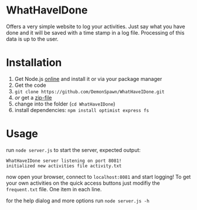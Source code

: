# WhatHaveIDone

Offers a very simple website to log your activities.
Just say what you have done and it will be saved with a time stamp in a log file.
Processing of this data is up to the user.

# Installation
1. Get Node.js [online](https://nodejs.org/en/download/) and install it or via your package manager
2. Get the code
  1. `git clone https://github.com/DemonSpawn/WhatHaveIDone.git`
  2. _or_ get a [zip-file](https://github.com/DemonSpawn/WhatHaveIDone/archive/master.zip)
4. change into the folder (`cd WhatHaveIDone`)
5. install dependencies: `npm install optimist express fs`

# Usage
run `node server.js` to start the server, expected output:  
```
WhatHaveIDone server listening on port 8081!  
initialized new activities file activity.txt
```
now open your browser, connect to `localhost:8081` and start logging! To get your own activities on the quick access buttons just modifiy the `frequent.txt` file. One item in each line.

for the help dialog and more options run `node server.js -h` 
